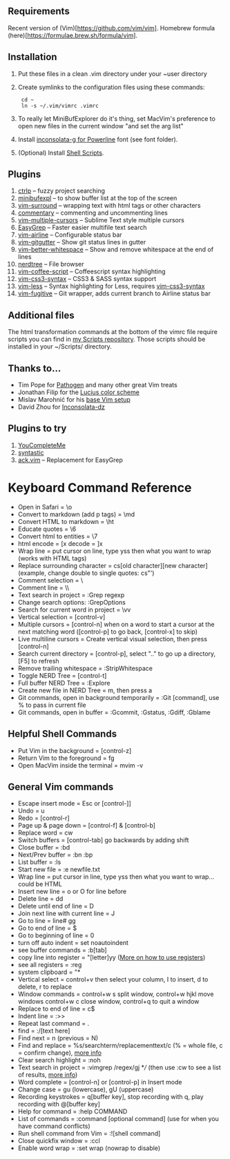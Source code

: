 ## Requirements
Recent version of (Vim)[https://github.com/vim/vim]. Homebrew formula (here)[https://formulae.brew.sh/formula/vim].

## Installation
1. Put these files in a clean .vim directory under your ~user directory
2. Create symlinks to the configuration files using these commands:

		cd ~
		ln -s ~/.vim/vimrc .vimrc

3. To really let MiniBufExplorer do it's thing, set MacVim's preference to open new files in the current window "and set the arg list"
4. Install [inconsolata-g for Powerline](https://github.com/Lokaltog/powerline-fonts/tree/master/Inconsolata-g) font (see font folder).
5. (Optional) Install [Shell Scripts](https://github.com/ChrisLTD/shell_scripts).

## Plugins
1. [ctrlp](http://kien.github.com/ctrlp.vim/) – fuzzy project searching
2. [minibufexpl](http://www.vim.org/scripts/script.php?script_id=159) – to show buffer list at the top of the screen
3. [vim-surround](https://github.com/tpope/vim-surround) – wrapping text with html tags or other characters
4. [commentary](https://github.com/tpope/vim-commentary) – commenting and uncommenting lines
5. [vim-multiple-cursors](https://github.com/terryma/vim-multiple-cursors) – Sublime Text style multiple cursors
6. [EasyGrep](https://github.com/vim-scripts/EasyGrep) – Faster easier multifile text search
7. [vim-airline](https://github.com/bling/vim-airline) – Configurable status bar
8. [vim-gitgutter](https://github.com/airblade/vim-gitgutter) – Show git status lines in gutter
9. [vim-better-whitespace](https://github.com/ntpeters/vim-better-whitespace) – Show and remove whitespace at the end of lines
10. [nerdtree](https://github.com/scrooloose/nerdtree) – File browser
11. [vim-coffee-script](https://github.com/kchmck/vim-coffee-script) – Coffeescript syntax highlighting
12. [vim-css3-syntax](https://github.com/hail2u/vim-css3-syntax) – CSS3 & SASS syntax support
13. [vim-less](https://github.com/genoma/vim-less) – Syntax highlighting for Less, requires [vim-css3-syntax](https://github.com/hail2u/vim-css3-syntax)
14. [vim-fugitive](https://github.com/tpope/vim-fugitive) – Git wrapper, adds current branch to Airline status bar

## Additional files
The html transformation commands at the bottom of the vimrc file require scripts you can find in [my Scripts repository](http://github.com/ChrisLTD/shell_scripts). Those scripts should be installed in your ~/Scripts/ directory.

## Thanks to...
* Tim Pope for [Pathogen](https://github.com/tpope/vim-pathogen) and many other great Vim treats
* Jonathan Filip for the [Lucius color scheme](http://www.vim.org/scripts/script.php?script_id=2536)
* Mislav Marohnić for his [base Vim setup](http://mislav.uniqpath.com/2011/12/vim-revisited/)
* David Zhou for [Inconsolata-dz](http://nodnod.net/2009/feb/12/adding-straight-single-and-double-quotes-inconsola/)

## Plugins to try
1. [YouCompleteMe](https://github.com/Valloric/YouCompleteMe)
2. [syntastic](https://github.com/scrooloose/syntastic)
3. [ack.vim](https://github.com/mileszs/ack.vim) – Replacement for EasyGrep

# Keyboard Command Reference

* Open in Safari = \o
* Convert to markdown (add p tags) = \md
* Convert HTML to markdown = \ht
* Educate quotes = \6
* Convert html to entities = \7
* html encode = [x decode = ]x
* Wrap line = put cursor on line, type yss then what you want to wrap (works with HTML tags)
* Replace surrounding character = cs[old character][new character] (example, change double to single quotes: cs"')
* Comment selection = \\
* Comment line = \\\
* Text search in project = :Grep regexp
* Change search options: :GrepOptions
* Search for current word in project = \vv
* Vertical selection = [control-v]
* Multiple cursors = [control-n] when on a word to start a cursor at the next matching word ([control-p] to go back, [control-x] to skip)
* Live multiline cursors = Create vertical visual selection, then press [control-n]
* Search current directory = [control-p], select ".." to go up a directory, [F5] to refresh
* Remove trailing whitespace = :StripWhitespace
* Toggle NERD Tree = [control-t]
* Full buffer NERD Tree = :Explore
* Create new file in NERD Tree = m, then press a
* Git commands, open in background temporarily = :Git [command], use % to pass in current file
* Git commands, open in buffer = :Gcommit, :Gstatus, :Gdiff, :Gblame

## Helpful Shell Commands

* Put Vim in the background = [control-z]
* Return Vim to the foreground = fg
* Open MacVim inside the terminal = mvim -v

## General Vim commands

* Escape insert mode = Esc or [control-]]
* Undo = u
* Redo = [control-r]
* Page up & page down = [control-f] & [control-b]
* Replace word = cw
* Switch buffers = [control-tab] go backwards by adding shift
* Close buffer = :bd
* Next/Prev buffer = :bn :bp
* List buffer = :ls
* Start new file = :e newfile.txt
* Wrap line = put cursor in line, type yss then what you want to wrap... could be HTML
* Insert new line = o or O for line before
* Delete line = dd
* Delete until end of line = D
* Join next line with current line = J
* Go to line = line# gg
* Go to end of line = $
* Go to beginning of line = 0
* turn off auto indent = set noautoindent
* see buffer commands = :b[tab]
* copy line into register = "[letter]yy ([More on how to use registers](http://bit.ly/qTK4yi))
* see all registers = :reg
* system clipboard = "*
* Vertical select = control+v then select your column, I to insert, d to delete, r to replace
* Window commands = control+w s split window, control+w hjkl move windows control+w c close window, control+q to quit a window
* Replace to end of line = c$
* Indent line = :>>
* Repeat last command = .
* find = :/[text here]
* Find next = n (previous = N)
* Find and replace = %s/searchterm/replacementtext/c (% = whole file, c = confirm change), [more info](http://vim.wikia.com/wiki/Search_and_replace)
* Clear search highlight = :noh
* Text search in project = :vimgrep /regex/gj **/* (then use :cw to see a list of results, [more info](http://vimcasts.org/episodes/search-multiple-files-with-vimgrep/))
* Word complete = [control-n] or [control-p] in Insert mode
* Change case = gu (lowercase), gU (uppercase)
* Recording keystrokes = q[buffer key], stop recording with q, play recording with @[buffer key]
* Help for command = :help COMMAND
* List of commands = :command [optional command] (use for when you have command conflicts)
* Run shell command from Vim = :![shell command]
* Close quickfix window = :ccl
* Enable word wrap = :set wrap (nowrap to disable)
